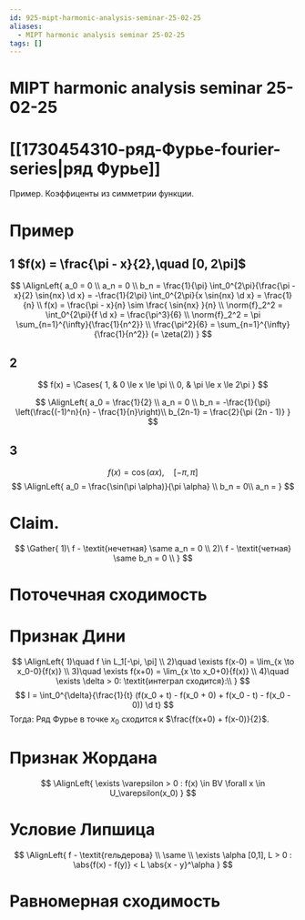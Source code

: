 ```yaml
---
id: 925-mipt-harmonic-analysis-seminar-25-02-25
aliases:
  - MIPT harmonic analysis seminar 25-02-25
tags: []
---
```


# MIPT harmonic analysis seminar 25-02-25

# [[1730454310-ряд-Фурье-fourier-series|ряд Фурье]]

Пример.
Коэффиценты из симметрии функции.

# Пример

## 1 $f(x) = \frac{\pi - x}{2},\quad [0, 2\pi]$

$$
\AlignLeft{
a_0 = 0 \\
a_n = 0 \\
b_n = \frac{1}{\pi} \int_0^{2\pi}{\frac{\pi - x}{2} \sin{nx} \d x} =
-\frac{1}{2\pi} \int_0^{2\pi}{x \sin{nx} \d x} =
\frac{1}{n} \\
f(x) = \frac{\pi - x}{n} \sim \frac{ \sin{nx} }{n} \\
\norm{f}_2^2 = \int_0^{2\pi}{f \d x} = \frac{\pi^3}{6} \\
\norm{f}_2^2 = \pi \sum_{n=1}^{\infty}{\frac{1}{n^2}} \\
\frac{\pi^2}{6} = \sum_{n=1}^{\infty}{\frac{1}{n^2}} (= \zeta(2))
}
$$

## 2

$$
f(x) = \Cases{
    1, & 0 \le x \le \pi \\
    0, & \pi \le x \le 2\pi
}
$$

$$
\AlignLeft{
a_0 = \frac{1}{2} \\
a_n = 0 \\
b_n = -\frac{1}{\pi} \left(\frac{(-1)^n}{n} - \frac{1}{n}\right)\\
b_{2n-1} = \frac{2}{\pi (2n - 1)}
}
$$

## 3
$$
f(x) = \cos(\alpha x), \quad [-\pi, \pi]
$$
$$
\AlignLeft{
a_0 = \frac{\sin(\pi \alpha)}{\pi \alpha} \\
b_n = 0\\
a_n = 
}
$$

# Claim.

$$
\Gather{
1)\ f - \textit{нечетная} \same a_n = 0 \\
2)\ f - \textit{четная} \same b_n = 0 \\
}
$$

# Поточечная сходимость
# Признак Дини
$$
\AlignLeft{
1)\quad f \in L_1[-\pi, \pi] \\
2)\quad \exists f(x-0) = \lim_{x \to x_0-0}{f(x)} \\
3)\quad \exists f(x+0) = \lim_{x \to x_0+0}{f(x)} \\
4)\quad \exists \delta > 0: \textit{интеграл сходится}:\\
}
$$
$$
I = \int_0^{\delta}{\frac{1}{t} (f(x_0 + t) - f(x_0 + 0) + f(x_0 - t) - f(x_0 - 0)) \d t}
$$
Тогда:
Ряд Фурье в точке $x_0$ сходится к $\frac{f(x+0) + f(x-0)}{2}$.

# Признак Жордана
$$
\AlignLeft{
\exists \varepsilon > 0 : f(x) \in BV \forall x \in U_\varepsilon(x_0)
}
$$

# Условие Липшица
$$
\AlignLeft{
f - \textit{гельдерова} \\
\same \\
\exists \alpha [0,1], L > 0 : \abs{f(x) - f(y)} < L \abs{x - y}^\alpha
}
$$

# Равномерная сходимость
